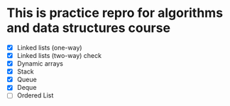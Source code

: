 # This is practice repro for algorithms and data structures course

- [x] Linked lists (one-way)
- [x] Linked lists (two-way) check
- [x] Dynamic arrays
- [x] Stack
- [x] Queue
- [x] Deque
- [ ] Ordered List
